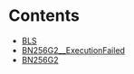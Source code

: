

# Contents
- [BLS](BLS.sol/library.BLS.md)
- [BN256G2__ExecutionFailed](BN256G2.sol/error.BN256G2__ExecutionFailed.md)
- [BN256G2](BN256G2.sol/library.BN256G2.md)
